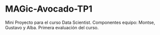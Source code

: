 # MAGic-Avocado-TP1
Mini Proyecto para el curso Data Scientist. Componentes equipo: Montse, Gustavo y Alba.
Primera evaluación del curso.
